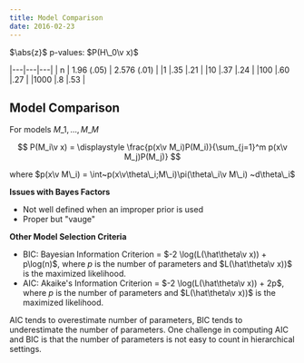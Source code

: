 ```yaml
---
title: Model Comparison
date: 2016-02-23
---
```


$\abs{z}$ p-values: $P(H\_0\v x)$

|---|---|---|
| n | 1.96 (.05) | 2.576 (.01) |
|1 |.35 |.21 |
|10 |.37 |.24 |
|100 |.60 |.27 |
|1000 |.8 |.53 |

## Model Comparison

For models $M\_1,...,M\_M$

$$
  P(M_i\v x) = \displaystyle \frac{p(x\v M_i)P(M_i)}{\sum_{j=1}^m p(x\v M_j)P(M_j)}
$$

where $p(x\v M\_i) = \int~p(x\v\theta\_i;M\_i)\pi(\theta\_i\v M\_i) ~d\theta\_i$


**Issues with Bayes Factors**

- Not well defined when an improper prior is used
- Proper but "vauge"


**Other Model Selection Criteria**

- BIC: Bayesian Information Criterion = $-2 \log(L(\hat\theta\v x)) + p\log(n)$, where $p$ is the number of parameters and $L(\hat\theta\v x))$ is the maximized likelihood.
- AIC: Akaike's Information Criterion = $-2 \log(L(\hat\theta\v x)) + 2p$, where $p$ is the number of parameters and $L(\hat\theta\v x))$ is the maximized likelihood.

AIC tends to overestimate number of parameters, BIC tends to underestimate the number of parameters. One challenge in computing AIC and BIC is that the number of parameters is not easy to count in hierarchical settings.

